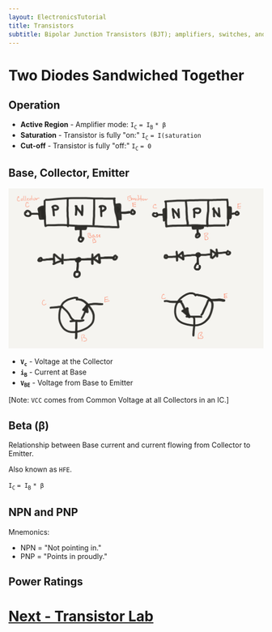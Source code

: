 ```yaml
---
layout: ElectronicsTutorial
title: Transistors
subtitle: Bipolar Junction Transistors (BJT); amplifiers, switches, and the fundamental building blocks of modern electronics.
---
```


# Two Diodes Sandwiched Together




## Operation

* **Active Region** - Amplifier mode: `I`<sub>`C`</sub> `= I`<sub>`B`</sub> `* β`
* **Saturation** - Transistor is fully "on:" `I`<sub>`C`</sub> `= I(saturation`
* **Cut-off** - Transistor is fully "off:" `I`<sub>`C`</sub> `= 0`


## Base, Collector, Emitter

![](../Sketches/BJT_diagrams.png)


 * **`V`<sub>`c`</sub>** - Voltage at the Collector
 * **`i`<sub>`B`</sub>** - Current at Base
 * **`V`<sub>`BE`</sub>** - Voltage from Base to Emitter

 
[Note: `VCC` comes from Common Voltage at all Collectors in an IC.]

## Beta (β)

Relationship between Base current and current flowing from Collector to Emitter.

Also known as `HFE`.

`I`<sub>`C`</sub> `= I`<sub>`B`</sub> `* β`


## NPN and PNP

Mnemonics:

* NPN = "Not pointing in."
* PNP = "Points in proudly."

## Power Ratings

# [Next - Transistor Lab](../Transistor_Lab)